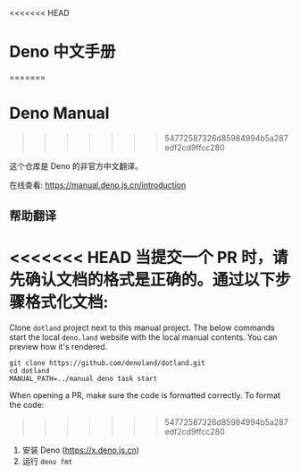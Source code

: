 <<<<<<< HEAD
# Deno 中文手册
=======
# Deno Manual
>>>>>>> 54772587326d85984994b5a287edf2cd9ffcc280

这个仓库是 Deno 的非官方中文翻译。

在线查看: https://manual.deno.js.cn/introduction

## 帮助翻译

<<<<<<< HEAD
当提交一个 PR 时，请先确认文档的格式是正确的。通过以下步骤格式化文档:
=======
Clone `dotland` project next to this manual project. The below commands start
the local `deno.land` website with the local manual contents. You can preview
how it's rendered.

```
git clone https://github.com/denoland/dotland.git
cd dotland
MANUAL_PATH=../manual deno task start
```

When opening a PR, make sure the code is formatted correctly. To format the
code:
>>>>>>> 54772587326d85984994b5a287edf2cd9ffcc280

1. 安装 Deno (https://x.deno.js.cn)
2. 运行 `deno fmt`
